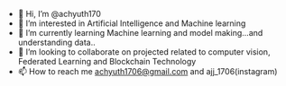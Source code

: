 - 👋 Hi, I’m @achyuth170
- 👀 I’m interested in Artificial Intelligence and Machine learning
- 🌱 I’m currently learning Machine learning and model making...and understanding data.. 
- 💞️ I’m looking to collaborate on projected related to computer vision, Federated Learning and Blockchain Technology
- 📫 How to reach me achyuth1706@gmail.com and ajj_1706(instagram)

<!---
achyuth170/achyuth170 is a ✨ special ✨ repository because its `README.md` (this file) appears on your GitHub profile.
You can click the Preview link to take a look at your changes.
--->
